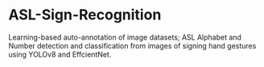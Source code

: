 # ASL-Sign-Recognition
Learning-based auto-annotation of image datasets; ASL Alphabet and Number detection and classification from images of signing hand gestures using YOLOv8 and EffcientNet.
